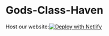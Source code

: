 # Gods-Class-Haven
Host our website:[![Deploy with Netlify](https://binbashbanana.github.io/deploy-buttons/buttons/remade/netlify.svg)](https://app.netlify.com/start/deploy?repository=https://github.com/Cseeya/godsclasshaven.github.io)
